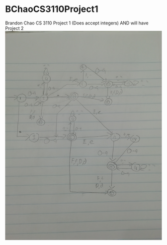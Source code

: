 # BChaoCS3110Project1

Brandon Chao CS 3110 Project 1
(Does accept integers)
AND
will have Project 2
<img src="DFA_V2.jpg" alt="Alt text" title="Optional title">


